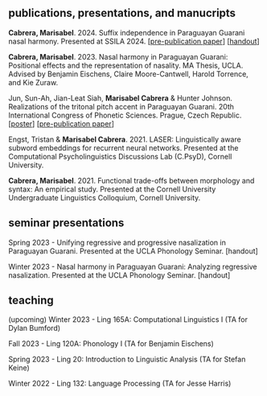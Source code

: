 ## publications, presentations, and manucripts

**Cabrera, Marisabel**. 2024. Suffix independence in Paraguayan Guarani nasal harmony. Presented at SSILA 2024. [<a href="/assets/cabrera-ssila2024-abstract.pdf" target="_blank">pre-publication paper</a>] [<a href="/assets/cabrera-ssila2024-handout.pdf" target="_blank">handout</a>]

**Cabrera, Marisabel**. 2023. Nasal harmony in Paraguayan Guarani: Positional effects and the representation of nasality. MA Thesis, UCLA. Advised by Benjamin Eischens, Claire Moore-Cantwell, Harold Torrence, and Kie Zuraw. 

Jun, Sun-Ah, Jian-Leat Siah, **Marisabel Cabrera** & Hunter Johnson. Realizations of the tritonal pitch accent in Paraguayan Guarani. 20th International Congress of Phonetic Sciences. Prague, Czech Republic. [<a href="/assets/jun-siah-cabrera-johnson-poster.pdf" target="_blank">poster</a>] [<a href="/assets/jun-siah-cabrera-johnson-paper.pdf" target="_blank">pre-publication paper</a>]

Engst, Tristan & **Marisabel Cabrera**. 2021. LASER: Linguistically aware subword embeddings for recurrent neural networks. Presented at the Computational Psycholinguistics Discussions Lab (C.PsyD), Cornell University. 

**Cabrera, Marisabel**. 2021. Functional trade-offs between morphology and syntax: An empirical study. Presented at the Cornell University Undergraduate Linguistics Colloquium, Cornell University. 

## seminar presentations

Spring 2023 - Unifying regressive and progressive nasalization in Paraguayan Guarani. Presented at the UCLA Phonology Seminar. [handout]

Winter 2023 - Nasal harmony in Paraguayan Guarani: Analyzing regressive nasalization. Presented at the UCLA Phonology Seminar. [handout]

## teaching

(upcoming) Winter 2023 - Ling 165A: Computational Linguistics I (TA for Dylan Bumford)

Fall 2023 - Ling 120A: Phonology I (TA for Benjamin Eischens)

Spring 2023 - Ling 20: Introduction to Linguistic Analysis (TA for Stefan Keine)

Winter 2022 - Ling 132: Language Processing (TA for Jesse Harris)
